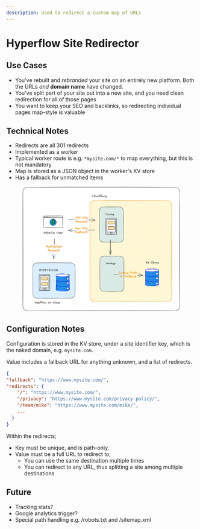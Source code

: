 ```yaml
---
description: Used to redirect a custom map of URLs
---
```


# Hyperflow Site Redirector

## Use Cases

* You've rebuilt and _rebranded_ your site on an entirely new platform. Both the URLs _and_ **domain name** have changed.&#x20;
* You've split part of your site out into a new site, and you need clean redirection for all of those pages&#x20;
* You want to keep your SEO and backlinks, so redirecting individual pages map-style is valuable

## Technical Notes

* Redirects are all 301 redirects&#x20;
* Implemented as a worker
* Typical worker route is e.g. `*mysite.com/*` to map everything, but this is not mandatory&#x20;
* Map is stored as a JSON object in the worker's KV store
* Has a fallback for unmatched items&#x20;

<figure><img src="../.gitbook/assets/image (3).png" alt=""><figcaption></figcaption></figure>

## Configuration Notes

Configuration is stored in the KV store, under a site identifier key, which is the naked domain, e.g. `mysite.com`.&#x20;

Value includes a fallback URL for anything unknown, and a list of redirects.&#x20;

```json
{
"fallback": "https://www.mysite.com/", 
"redirects": {
    "/": "https://www.mysite.com/",
    "/privacy": "https://www.mysite.com/privacy-policy/",
    "/team/mike": "https://www.mysite.com/mike/",
    ...
  }
}
```

Within the redirects;

* Key must be unique, and is path-only.
* Value must be a full URL to redirect to;
  * You can use the same destination multiple times
  * You can redirect to any URL, thus splitting a site among multiple destinations

## Future

* Tracking stats?
* Google analytics trigger?&#x20;
* Special path handling e.g. /robots.txt and /sitemap.xml&#x20;

